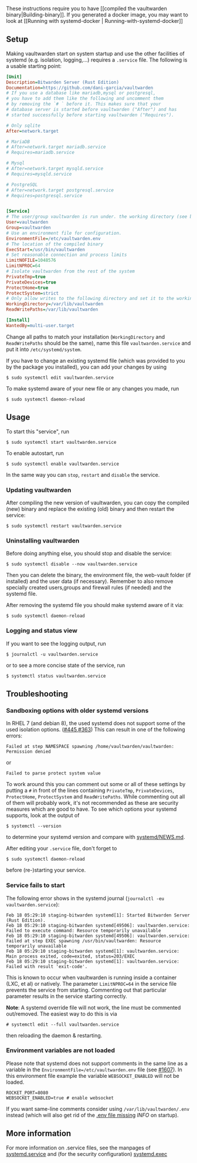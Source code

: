 These instructions require you to have [[compiled the vaultwarden binary|Building-binary]]. If you generated a docker image, you may want to look at [[Running with systemd-docker | Running-with-systemd-docker]]
## Setup
Making vaultwarden start on system startup and use the other facilities of systemd (e.g. isolation, logging,...) requires a `.service` file. The following is a usable starting point:
```ini
[Unit]
Description=Bitwarden Server (Rust Edition)
Documentation=https://github.com/dani-garcia/vaultwarden
# If you use a database like mariadb,mysql or postgresql, 
# you have to add them like the following and uncomment them 
# by removing the `# ` before it. This makes sure that your 
# database server is started before vaultwarden ("After") and has 
# started successfully before starting vaultwarden ("Requires").

# Only sqlite
After=network.target

# MariaDB
# After=network.target mariadb.service
# Requires=mariadb.service

# Mysql
# After=network.target mysqld.service
# Requires=mysqld.service

# PostgreSQL
# After=network.target postgresql.service
# Requires=postgresql.service


[Service]
# The user/group vaultwarden is run under. the working directory (see below) should allow write and read access to this user/group
User=vaultwarden
Group=vaultwarden
# Use an environment file for configuration.
EnvironmentFile=/etc/vaultwarden.env
# The location of the compiled binary
ExecStart=/usr/bin/vaultwarden
# Set reasonable connection and process limits
LimitNOFILE=1048576
LimitNPROC=64
# Isolate vaultwarden from the rest of the system
PrivateTmp=true
PrivateDevices=true
ProtectHome=true
ProtectSystem=strict
# Only allow writes to the following directory and set it to the working directory (user and password data are stored here)
WorkingDirectory=/var/lib/vaultwarden
ReadWritePaths=/var/lib/vaultwarden

[Install]
WantedBy=multi-user.target
```
Change all paths to match your installation (`WorkingDirectory` and `ReadWritePaths` should be the same),
name this file `vaultwarden.service` and put it into `/etc/systemd/system`. 

If you have to change an existing systemd file (which was provided to you by the package you installed), you can add your changes by using 
```
$ sudo systemctl edit vaultwarden.service
```
To make systemd aware of your new file or any changes you made, run
```
$ sudo systemctl daemon-reload
```
## Usage
To start this "service", run
```
$ sudo systemctl start vaultwarden.service
```

To enable autostart, run
```
$ sudo systemctl enable vaultwarden.service
```
In the same way you can `stop`, `restart` and `disable` the service.
### Updating vaultwarden
After compiling the new version of vaultwarden, you can copy the compiled (new) binary and replace the existing (old) binary and then restart the service:
```
$ sudo systemctl restart vaultwarden.service
```
### Uninstalling vaultwarden
Before doing anything else, you should stop and disable the service:
```
$ sudo systemctl disable --now vaultwarden.service
```
Then you can delete the binary, the environment file, the web-vault folder (if installed) and the user data (if necessary). Remember to also remove specially created users,groups and firewall rules (if needed) and the systemd file.

After removing the systemd file you should make systemd aware of it via:
```
$ sudo systemctl daemon-reload
```

### Logging and status view
If you want to see the logging output, run
```
$ journalctl -u vaultwarden.service
```
or to see a more concise state of the service, run
```
$ systemctl status vaultwarden.service
```

## Troubleshooting
### Sandboxing options with older systemd versions
In RHEL 7 (and debian 8), the used systemd does not support some of the used isolation options. ([#445](https://github.com/dani-garcia/vaultwarden/issues/445),[#363](https://github.com/dani-garcia/vaultwarden/issues/363))
This can result in one of the following errors:
```
Failed at step NAMESPACE spawning /home/vaultwarden/vaultwarden: Permission denied
```
or 
```
Failed to parse protect system value
```
To work around this you can comment out some or all of these settings by putting a `#` in front of the lines containing
`PrivateTmp`, `PrivateDevices`, `ProtectHome`, `ProtectSystem` and `ReadWritePaths`. While commenting out all of them will probably work, it's not recommended as these are security measures which are good to have. To see which options your systemd supports, look at the output of
```
$ systemctl --version
```
to determine your systemd version and compare with [systemd/NEWS.md](https://github.com/systemd/systemd/blob/master/NEWS).

After editing your `.service` file, don't forget to 
```
$ sudo systemctl daemon-reload
```
before (re-)starting your service.

### Service fails to start

The following error shows in the systemd journal (`journalctl -eu vaultwarden.service`):

```
Feb 18 05:29:10 staging-bitwarden systemd[1]: Started Bitwarden Server (Rust Edition).
Feb 18 05:29:10 staging-bitwarden systemd[49506]: vaultwarden.service: Failed to execute command: Resource temporarily unavailable
Feb 18 05:29:10 staging-bitwarden systemd[49506]: vaultwarden.service: Failed at step EXEC spawning /usr/bin/vaultwarden: Resource temporarily unavailable
Feb 18 05:29:10 staging-bitwarden systemd[1]: vaultwarden.service: Main process exited, code=exited, status=203/EXEC
Feb 18 05:29:10 staging-bitwarden systemd[1]: vaultwarden.service: Failed with result 'exit-code'.
```

This is known to occur when vaultwarden is running inside a container (LXC, et al) or natively. The parameter `LimitNPROC=64` in the service file prevents the service from starting. Commenting out that particular parameter results in the service starting correctly.

**Note**: A systemd override file will not work, the line must be commented out/removed. The easiest way to do this is via
```
# systemctl edit --full vaultwarden.service
```
then reloading the daemon & restarting.

### Environment variables are not loaded

Please note that systemd does not support comments in the same line as a variable in the `EnvironmentFile=/etc/vaultwarden.env` file (see [#1607](/dani-garcia/vaultwarden/issues/1607)). In this environment file example the variable `WEBSOCKET_ENABLED` will not be loaded.
```
ROCKET_PORT=8080
WEBSOCKET_ENABLED=true # enable websocket
```

If you want same-line comments consider using `/var/lib/vaultwarden/.env` instead (which will also get rid of the [.env file missing](https://github.com/dani-garcia/vaultwarden/wiki/FAQs#why-does-vaultwarden-say-info-no-env-file-found-even-though-i-provided-one) _INFO_ on startup).


## More information
For more information on .service files, see the manpages of [systemd.service](https://www.freedesktop.org/software/systemd/man/systemd.service.html) and (for the security configuration) [systemd.exec](https://www.freedesktop.org/software/systemd/man/systemd.exec.html)